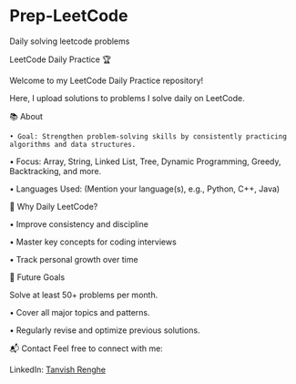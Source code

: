 # Prep-LeetCode
Daily solving leetcode problems

LeetCode Daily Practice 🏆

Welcome to my LeetCode Daily Practice repository!

Here, I upload solutions to problems I solve daily on LeetCode.


📚 About

    • Goal: Strengthen problem-solving skills by consistently practicing algorithms and data structures.

  • Focus: Array, String, Linked List, Tree, Dynamic Programming, Greedy, Backtracking, and more.

  • Languages Used: (Mention your language(s), e.g., Python, C++, Java)

🌟 Why Daily LeetCode?

  • Improve consistency and discipline

  • Master key concepts for coding interviews

  • Track personal growth over time

🚀 Future Goals

Solve at least 50+ problems per month.

  • Cover all major topics and patterns.

  • Regularly revise and optimize previous solutions.

📬 Contact
Feel free to connect with me:

  LinkedIn: [Tanvish Renghe](https://www.linkedin.com/in/tanvish-renghe/)
